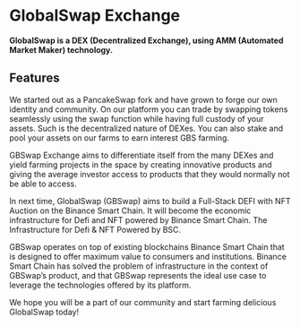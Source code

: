 # GlobalSwap Exchange
**GlobalSwap is a DEX (Decentralized Exchange), using AMM (Automated Market Maker) technology.**

## Features 
  We started out as a PancakeSwap fork and have grown to forge our own identity and community. On our platform you can trade by swapping tokens seamlessly using the swap function while having full custody of your assets. Such is the decentralized nature of DEXes. You can also stake and pool your assets on our farms to earn interest GBS farming.
  
GBSwap Exchange aims to differentiate itself from the many DEXes and yield farming projects in the space by creating innovative products and giving the average investor access to products that they would normally not be able to access. 

In next time, GlobalSwap (GBSwap) aims to build a Full-Stack DEFI with NFT Auction on the Binance Smart Chain. It will become the economic infrastructure for Defi and NFT powered by Binance Smart Chain. The Infrastructure for Defi & NFT Powered by BSC.

GBSwap operates on top of existing blockchains Binance Smart Chain that is designed to offer maximum value to consumers and institutions. Binance Smart Chain has solved the problem of infrastructure in the context of GBSwap’s product, and that GBSwap represents the ideal use case to leverage the technologies offered by its platform.

We hope you will be a part of our community and start farming delicious GlobalSwap today!
